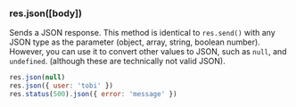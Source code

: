 <h3 id='res.json'>res.json([body])</h3>

Sends a JSON response. This method is identical to `res.send()` with any JSON type as the parameter (object, array, string, boolean number).
However, you can use it to convert other values to JSON, such as `null`, and `undefined`.
(although these are technically not valid JSON).

~~~js
res.json(null)
res.json({ user: 'tobi' })
res.status(500).json({ error: 'message' })
~~~
